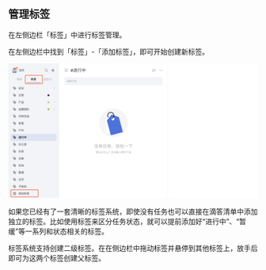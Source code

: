 ## 管理标签

在左侧边栏「标签」中进行标签管理。

在左侧边栏中找到「标签」-「添加标签」，即可开始创建新标签。

![](../../images/web/62.png)

如果您已经有了一套清晰的标签系统，即使没有任务也可以直接在滴答清单中添加独立的标签。比如使用标签来区分任务状态，就可以提前添加好“进行中”、“暂缓”等一系列和状态相关的标签。

标签系统支持创建二级标签。在在侧边栏中拖动标签并悬停到其他标签上，放手后即可为这两个标签创建父标签。

